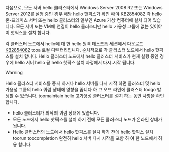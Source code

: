 다음으로, 모든 서버 hello 클러스터에서 Windows Server 2008 R2 또는 Windows Server 2012를 실행 중인 경우 해당 hello 핫픽스가 확인 해야 [KB2854082](http://support.microsoft.com/kb/2854082) 각 hello 온-프레미스 서버 또는 hello 클러스터의 일부인 Azure 가상 컴퓨터에 설치 되어 있습니다. 모든 서버 또는 VM에 연결이 hello 클러스터만 hello 가용성 그룹에 없는 있어야이 핫픽스를 설치 합니다.

각 클러스터 노드에서 hello에 대 한 hello 원격 데스크톱 세션에서 다운로드 [KB2854082](http://support.microsoft.com/kb/2854082) tooa 로컬 디렉터리입니다. 순차적으로 각 클러스터 노드에서 hello 핫픽스를 설치 합니다. Hello 클러스터 노드에서 hello 클러스터 서비스가 현재 실행 중인 경우에 hello 서버 hello 끝 hello 핫픽스 설치 과정에서 다시 시작 됩니다.

> [!WARNING]
> Hello 클러스터 서비스를 중지 하거나 hello 서버를 다시 시작 하면 클러스터 및 hello 가용성 그룹의 hello 쿼럼 상태에 영향을 줍니다 하 고 오프 라인에 클러스터 toogo 발생할 수 있습니다. toomaintain hello 고가용성 클러스터를 설치 하는 동안 사항을 확인 합니다.
> 
> * hello 클러스터가 최적의 쿼럼 상태에 있습니다. 
> * 모든 노드에서 hello 핫픽스를 설치 하기 전에 모든 클러스터 노드가 온라인 상태가 됩니다.
> * Hello 클러스터의 노드에서 hello 핫픽스를 설치 하기 전에 hello 핫픽스 설치 toorun toocompletion 완전히 hello 서버 다시 시작을 포함 하 여 한 노드에서 허용 합니다.
> 
> 

